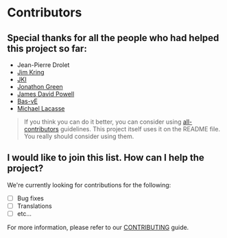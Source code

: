 # Contributors

## Special thanks for all the people who had helped this project so far:

* Jean-Pierre Drolet
* [Jim Kring](@jimkring)
* [JKI](@JKISoftware)
* [Jonathon Green](@j-gcode)
* [James David Powell](@drjdpowell)
* [Bas-vE](@Bas-vE)
* [Michael Lacasse](@gcraftsman)


> If you think you can do it better, you can consider using [all-contributors](https://github.com/kentcdodds/all-contributors/) guidelines. This project itself uses it on the README file. You really should consider using them.

## I would like to join this list. How can I help the project?

We're currently looking for contributions for the following:

- [ ] Bug fixes
- [ ] Translations
- [ ] etc...

For more information, please refer to our [CONTRIBUTING](CONTRIBUTING.md) guide.
